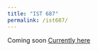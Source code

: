 ```yaml
---
title: "IST 687"
permalink: /ist687/
---
```


Coming soon
[Currently here](https://danielcaraway.github.io/ist687/)